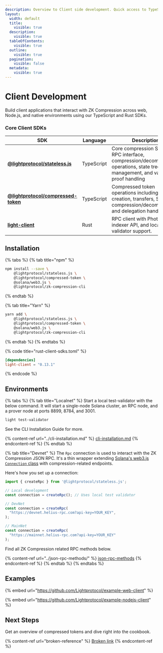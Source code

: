 ```yaml
---
description: Overview to Client side development. Quick access to TypeScript and Rust SDKs.
layout:
  width: default
  title:
    visible: true
  description:
    visible: true
  tableOfContents:
    visible: true
  outline:
    visible: true
  pagination:
    visible: false
  metadata:
    visible: true
---
```


# Client Development

Build client applications that interact with ZK Compression across web, Node.js, and native environments using our TypeScript and Rust SDKs.

### Core Client SDKs <a href="#client-side-sdks" id="client-side-sdks"></a>

<table><thead><tr><th width="200">SDK</th><th width="120">Language</th><th>Description</th></tr></thead><tbody><tr><td><a href="https://www.npmjs.com/package/@lightprotocol/stateless.js"><strong>@lightprotocol/stateless.js</strong></a></td><td>TypeScript</td><td>Core compression SDK with RPC interface, compression/decompression operations, state tree management, and validity proof handling</td></tr><tr><td><a href="https://www.npmjs.com/package/@lightprotocol/compressed-token"><strong>@lightprotocol/compressed-token</strong></a></td><td>TypeScript</td><td>Compressed token operations including mint creation, transfers, SPL compression/decompression, and delegation handling</td></tr><tr><td><a href="https://github.com/Lightprotocol/light-protocol/tree/main/sdk-libs/client"><strong>light-client</strong></a></td><td>Rust</td><td>RPC client with Photon indexer API, and local test validator support.</td></tr></tbody></table>

## Installation

{% tabs %}
{% tab title="npm" %}
```sh
npm install --save \
    @lightprotocol/stateless.js \
    @lightprotocol/compressed-token \
    @solana/web3.js \
    @lightprotocol/zk-compression-cli
```
{% endtab %}

{% tab title="Yarn" %}
```sh
yarn add \
    @lightprotocol/stateless.js \
    @lightprotocol/compressed-token \
    @solana/web3.js \
    @lightprotocol/zk-compression-cli
```
{% endtab %}
{% endtabs %}

{% code title="rust-client-sdks.toml" %}
```toml
[dependencies]
light-client = "0.13.1" 
```
{% endcode %}

## Environments

{% tabs %}
{% tab title="Localnet" %}
Start a local test-validator with the below command. It will start a single-node Solana cluster, an RPC node, and a prover node at ports 8899, 8784, and 3001.&#x20;

```bash
light test-validator 
```

See the CLI Installation Guide for more.

{% content-ref url="../cli-installation.md" %}
[cli-installation.md](../cli-installation.md)
{% endcontent-ref %}
{% endtab %}

{% tab title="Devnet" %}
The `Rpc` connection is used to interact with the ZK Compression JSON RPC. It's a thin wrapper extending [Solana's web3.js `Connection` class](https://solana-labs.github.io/solana-web3.js/classes/Connection.html) with compression-related endpoints.

Here's how you set up a connection:

```typescript
import { createRpc } from '@lightprotocol/stateless.js';

// Local development
const connection = createRpc(); // Uses local test validator

// DevNet
const connection = createRpc(
  "https://devnet.helius-rpc.com?api-key=YOUR_KEY",
);

// MainNet
const connection = createRpc(
  "https://mainnet.helius-rpc.com?api-key=YOUR_KEY"  
);
```

Find all ZK Compression related RPC methods below.

{% content-ref url="../json-rpc-methods/" %}
[json-rpc-methods](../json-rpc-methods/)
{% endcontent-ref %}
{% endtab %}
{% endtabs %}

## Examples

{% embed url="https://github.com/Lightprotocol/example-web-client" %}

{% embed url="https://github.com/Lightprotocol/example-nodejs-client" %}

## Next Steps

Get an overview of compressed tokens and dive right into the cookbook.

{% content-ref url="broken-reference" %}
[Broken link](broken-reference)
{% endcontent-ref %}
